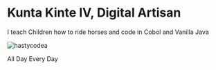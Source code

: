 <h1>Kunta Kinte IV, Digital Artisan</h1>
<p> I teach Children how to ride horses and code in Cobol and Vanilla Java</p>
<p><img align="center" src="https://github-readme-streak-stats.herokuapp.com/?user=hastycodea&" alt="hastycodea" /></p>
<p>All Day Every Day</p>
